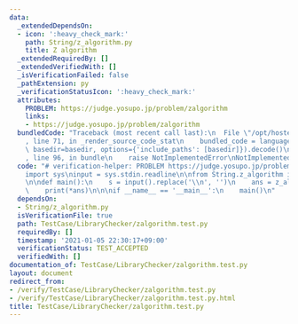 ```yaml
---
data:
  _extendedDependsOn:
  - icon: ':heavy_check_mark:'
    path: String/z_algorithm.py
    title: Z algorithm
  _extendedRequiredBy: []
  _extendedVerifiedWith: []
  _isVerificationFailed: false
  _pathExtension: py
  _verificationStatusIcon: ':heavy_check_mark:'
  attributes:
    PROBLEM: https://judge.yosupo.jp/problem/zalgorithm
    links:
    - https://judge.yosupo.jp/problem/zalgorithm
  bundledCode: "Traceback (most recent call last):\n  File \"/opt/hostedtoolcache/Python/3.9.2/x64/lib/python3.9/site-packages/onlinejudge_verify/documentation/build.py\"\
    , line 71, in _render_source_code_stat\n    bundled_code = language.bundle(stat.path,\
    \ basedir=basedir, options={'include_paths': [basedir]}).decode()\n  File \"/opt/hostedtoolcache/Python/3.9.2/x64/lib/python3.9/site-packages/onlinejudge_verify/languages/python.py\"\
    , line 96, in bundle\n    raise NotImplementedError\nNotImplementedError\n"
  code: "# verification-helper: PROBLEM https://judge.yosupo.jp/problem/zalgorithm\n\
    import sys\ninput = sys.stdin.readline\n\nfrom String.z_algorithm import z_algorithm\n\
    \n\ndef main():\n    s = input().replace('\\n', '')\n    ans = z_algorithm(s)\n\
    \    print(*ans)\n\n\nif __name__ == '__main__':\n    main()\n"
  dependsOn:
  - String/z_algorithm.py
  isVerificationFile: true
  path: TestCase/LibraryChecker/zalgorithm.test.py
  requiredBy: []
  timestamp: '2021-01-05 22:30:17+09:00'
  verificationStatus: TEST_ACCEPTED
  verifiedWith: []
documentation_of: TestCase/LibraryChecker/zalgorithm.test.py
layout: document
redirect_from:
- /verify/TestCase/LibraryChecker/zalgorithm.test.py
- /verify/TestCase/LibraryChecker/zalgorithm.test.py.html
title: TestCase/LibraryChecker/zalgorithm.test.py
---
```

